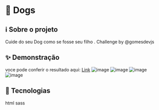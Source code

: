 # 🐶 Dogs

## ℹ️ Sobre o projeto

Cuide do seu Dog como se fosse seu filho .
Challenge by @gomesdevjs

## ✨ Demonstração

voce pode conferir o resultado aqui: [Link](https://dogs-challenge-gomes.netlify.app/)
![image](https://user-images.githubusercontent.com/62390902/115247722-6bc25500-a0fd-11eb-88f1-2eec6cbc8a61.png)
![image](https://user-images.githubusercontent.com/62390902/115248336-f99e4000-a0fd-11eb-872d-f7456e4b6ca9.png)
![image](https://user-images.githubusercontent.com/62390902/115248735-539f0580-a0fe-11eb-8a94-57ba6faa9328.png)
![image](https://user-images.githubusercontent.com/62390902/115255062-4be25f80-a104-11eb-9ba8-a701360a16e6.png)

## 📝 Tecnologias
html sass